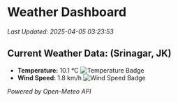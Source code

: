 
# Weather Dashboard

_Last Updated: 2025-04-05 03:23:53_

## Current Weather Data: (Srinagar, JK)
- **Temperature:** 10.1 °C ![Temperature Badge](https://img.shields.io/badge/Temperature-Low%20Temp-blue)
- **Wind Speed:** 1.8 km/h ![Wind Speed Badge](https://img.shields.io/badge/Wind%20Speed-Light%20Wind-blue)

*Powered by Open-Meteo API*
